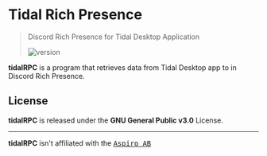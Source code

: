 # Tidal Rich Presence

> Discord Rich Presence for Tidal Desktop Application
>
> ![version](https://img.shields.io/github/package-json/v/SlippStream/tidalRPC-slipp?label=version)

**tidalRPC** is a program that retrieves data from Tidal Desktop app to in Discord Rich Presence.

## License

**tidalRPC** is released under the **GNU General Public v3.0** License.

---

**tidalRPC** isn't affiliated with the <kbd>[Aspiro AB](https://tidal.com)</kbd>
